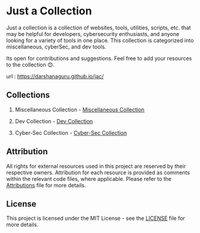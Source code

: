 # Just  a Collection

Just a collection is a collection of websites, tools, utilities, scripts, etc. that may be 
helpful for developers, cybersecurity enthusiasts, and anyone looking for a variety of tools in one place. This collection is categorized into miscellaneous, cyberSec, and dev tools.

Its open for contributions and suggestions. Feel free to add your resources to the collection 😊.

url : https://darshanaguru.github.io/jac/

## Collections

1. Miscellaneous Collection - [Miscellaneous Collection](https://github.com/DarshanAguru/jac/tree/main/miscellaneousCollection)

2. Dev Collection - [Dev Collection](https://github.com/DarshanAguru/jac/tree/main/devCollection)

3. Cyber-Sec Collection - [Cyber-Sec Collection](https://github.com/DarshanAguru/jac/tree/main/cyberSecCollection)


## Attribution

All rights for external resources used in this project are reserved by their respective owners. Attribution for each resource is provided as comments within the relevant code files, where applicable. Please refer to the [Attributions](https://darshanaguru.github.io/jac/attributions.html) file for more details.

## License

This project is licensed under the MIT License - see the [LICENSE](https://github.com/DarshanAguru/jac/blob/main/LICENSE) file for more details.
